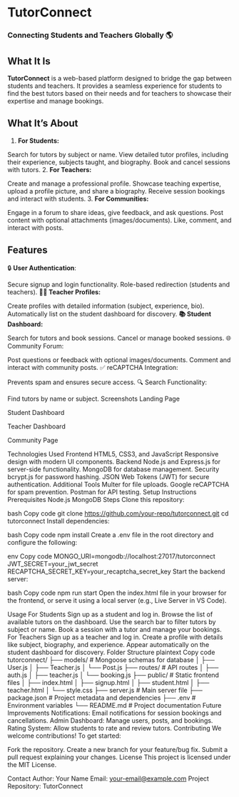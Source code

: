 # **TutorConnect**

### Connecting Students and Teachers Globally 🌎
## **What It Is**
**TutorConnect** is a web-based platform designed to bridge the gap between students and teachers. It provides a seamless experience for students to find the best tutors based on their needs and for teachers to showcase their expertise and manage bookings.

## What It’s About
1. **For Students:**

Search for tutors by subject or name.
View detailed tutor profiles, including their experience, subjects taught, and biography.
Book and cancel sessions with tutors.
2. **For Teachers:**

Create and manage a professional profile.
Showcase teaching expertise, upload a profile picture, and share a biography.
Receive session bookings and interact with students.
3. **For Communities:**

Engage in a forum to share ideas, give feedback, and ask questions.
Post content with optional attachments (images/documents).
Like, comment, and interact with posts.
## Features
🔒 **User Authentication**:

Secure signup and login functionality.
Role-based redirection (students and teachers).
**👩‍🏫 Teacher Profiles:**

Create profiles with detailed information (subject, experience, bio).
Automatically list on the student dashboard for discovery.
**📚 Student Dashboard:**

Search for tutors and book sessions.
Cancel or manage booked sessions.
🌐 Community Forum:

Post questions or feedback with optional images/documents.
Comment and interact with community posts.
✅ reCAPTCHA Integration:

Prevents spam and ensures secure access.
🔍 Search Functionality:

Find tutors by name or subject.
Screenshots
Landing Page

Student Dashboard

Teacher Dashboard

Community Page

Technologies Used
Frontend
HTML5, CSS3, and JavaScript
Responsive design with modern UI components.
Backend
Node.js and Express.js for server-side functionality.
MongoDB for database management.
Security
bcrypt.js for password hashing.
JSON Web Tokens (JWT) for secure authentication.
Additional Tools
Multer for file uploads.
Google reCAPTCHA for spam prevention.
Postman for API testing.
Setup Instructions
Prerequisites
Node.js
MongoDB
Steps
Clone this repository:

bash
Copy code
git clone https://github.com/your-repo/tutorconnect.git
cd tutorconnect
Install dependencies:

bash
Copy code
npm install
Create a .env file in the root directory and configure the following:

env
Copy code
MONGO_URI=mongodb://localhost:27017/tutorconnect
JWT_SECRET=your_jwt_secret
RECAPTCHA_SECRET_KEY=your_recaptcha_secret_key
Start the backend server:

bash
Copy code
npm run start
Open the index.html file in your browser for the frontend, or serve it using a local server (e.g., Live Server in VS Code).

Usage
For Students
Sign up as a student and log in.
Browse the list of available tutors on the dashboard.
Use the search bar to filter tutors by subject or name.
Book a session with a tutor and manage your bookings.
For Teachers
Sign up as a teacher and log in.
Create a profile with details like subject, biography, and experience.
Appear automatically on the student dashboard for discovery.
Folder Structure
plaintext
Copy code
tutorconnect/
├── models/                 # Mongoose schemas for database
│   ├── User.js
│   ├── Teacher.js
│   └── Post.js
├── routes/                 # API routes
│   ├── auth.js
│   ├── teacher.js
│   └── booking.js
├── public/                 # Static frontend files
│   ├── index.html
│   ├── signup.html
│   ├── student.html
│   ├── teacher.html
│   └── style.css
├── server.js               # Main server file
├── package.json            # Project metadata and dependencies
├── .env                    # Environment variables
└── README.md               # Project documentation
Future Improvements
Notifications:
Email notifications for session bookings and cancellations.
Admin Dashboard:
Manage users, posts, and bookings.
Rating System:
Allow students to rate and review tutors.
Contributing
We welcome contributions! To get started:

Fork the repository.
Create a new branch for your feature/bug fix.
Submit a pull request explaining your changes.
License
This project is licensed under the MIT License.

Contact
Author: Your Name
Email: your-email@example.com
Project Repository: TutorConnect
